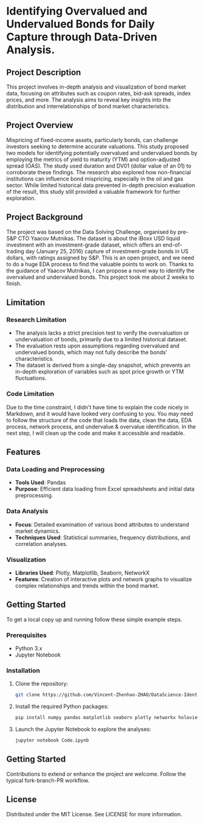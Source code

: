 # Identifying Overvalued and Undervalued Bonds for Daily Capture through Data-Driven Analysis.

## Project Description
This project involves in-depth analysis and visualization of bond market data, focusing on attributes such as coupon rates, bid-ask spreads, index prices, and more. The analysis aims to reveal key insights into the distribution and interrelationships of bond market characteristics.

## Project Overview
Mispricing of fixed-income assets, particularly bonds, can challenge investors seeking to determine accurate valuations. This study proposed two models for identifying potentially overvalued and undervalued bonds by employing the metrics of yield to maturity (YTM) and option-adjusted spread (OAS). The study used duration and DV01 (dollar value of an 01) to corroborate these findings. The research also explored how non-financial institutions can influence bond mispricing, especially in the oil and gas sector. While limited historical data prevented in-depth precision evaluation of the result, this study still provided a valuable framework for further exploration.

## Project Background
The project was based on the Data Solving Challenge, organised by pre-S&P CTO Yaacov Mutnikas. The dataset is about the iBoxx USD liquid investment with an investment-grade dataset, which offers an end-of-trading day (January 25, 2016) capture of investment-grade bonds in US dollars, with ratings assigned by S&P. This is an open project, and we need to do a huge EDA process to find the valuable points to work on. Thanks to the guidance of Yaacov Mutnikas, I can propose a novel way to identify the overvalued and undervalued bonds. This project took me about 2 weeks to finish. 

## Limitation
### Research Limitation
- The analysis lacks a strict precision test to verify the overvaluation or undervaluation of bonds, primarily due to a limited historical dataset.
- The evaluation rests upon assumptions regarding overvalued and undervalued bonds, which may not fully describe the bonds' characteristics.
- The dataset is derived from a single-day snapshot, which prevents an in-depth exploration of variables such as spot price growth or YTM fluctuations.
### Code Limitation
Due to the time constraint, I didn't have time to explain the code nicely in Markdown, and it would have looked very confusing to you. You may need to follow the structure of the code that loads the data, clean the data, EDA process, network process, and undervalue & overvalue identification. In the next step, I will clean up the code and make it accessible and readable.

## Features

### Data Loading and Preprocessing
- **Tools Used**: Pandas
- **Purpose**: Efficient data loading from Excel spreadsheets and initial data preprocessing.

### Data Analysis
- **Focus**: Detailed examination of various bond attributes to understand market dynamics.
- **Techniques Used**: Statistical summaries, frequency distributions, and correlation analyses.

### Visualization
- **Libraries Used**: Plotly, Matplotlib, Seaborn, NetworkX
- **Features**: Creation of interactive plots and network graphs to visualize complex relationships and trends within the bond market.

## Getting Started

To get a local copy up and running follow these simple example steps.

### Prerequisites

- Python 3.x
- Jupyter Notebook

### Installation

1. Clone the repository:
   ```sh
   git clone https://github.com/Vincent-Zhenhao-ZHAO/DataScience-Identify-Overvalue-Undervalue-Bonds.git
   ```
2. Install the required Python packages:
   ```sh
   pip install numpy pandas matplotlib seaborn plotly networkx holoviews pyvis
   ```
3. Launch the Jupyter Notebook to explore the analyses:
   ```sh
   jupyter notebook Code.ipynb
   ```
## Getting Started
Contributions to extend or enhance the project are welcome. Follow the typical fork-branch-PR workflow.

## License
Distributed under the MIT License. See LICENSE for more information.
   

